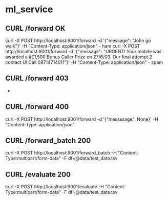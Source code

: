 # ml_service

## CURL /forward OK
curl -X POST http://localhost:9001/forward -d '{"message": "John go walk"}' -H "Content-Type: application/json" - ham
curl -X POST http://localhost:9001/forward -d '{"message": "URGENT! Your mobile was awarded a å£1,500 Bonus Caller Prize on 27/6/03. Our final attempt 2 contact U! Call 08714714011"}' -H "Content-Type: application/json" - spam
## CURL /forward 403
-

## CURL /forward 400
curl -X POST http://localhost:9001/forward -d '{"messssage": None}' -H "Content-Type: application/json"

## CURL /forward_batch 200
curl -X POST http://localhost:9001/forward_batch -H "Content-Type:multipart/form-data" -F df=@data/test_data.tsv

## CURL /evaluate 200
curl -X POST http://localhost:9001/evaluate -H "Content-Type:multipart/form-data" -F df=@data/test_data.tsv